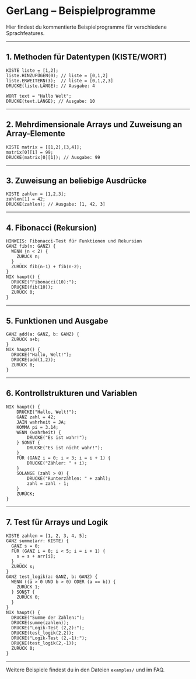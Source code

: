 # GerLang – Beispielprogramme

Hier findest du kommentierte Beispielprogramme für verschiedene Sprachfeatures.

---

## 1. Methoden für Datentypen (KISTE/WORT)
```gerlang
KISTE liste = [1,2];
liste.HINZUFÜGEN(0); // liste = [0,1,2]
liste.ERWEITERN(3);  // liste = [0,1,2,3]
DRUCKE(liste.LÄNGE); // Ausgabe: 4

WORT text = "Hallo Welt";
DRUCKE(text.LÄNGE); // Ausgabe: 10
```

---

## 2. Mehrdimensionale Arrays und Zuweisung an Array-Elemente
```gerlang
KISTE matrix = [[1,2],[3,4]];
matrix[0][1] = 99;
DRUCKE(matrix[0][1]); // Ausgabe: 99
```

---

## 3. Zuweisung an beliebige Ausdrücke
```gerlang
KISTE zahlen = [1,2,3];
zahlen[1] = 42;
DRUCKE(zahlen); // Ausgabe: [1, 42, 3]
```

---

## 4. Fibonacci (Rekursion)
```gerlang
HINWEIS: Fibonacci-Test für Funktionen und Rekursion
GANZ fib(n: GANZ) {
  WENN (n < 2) {
    ZURÜCK n;
  }
  ZURÜCK fib(n-1) + fib(n-2);
}
NIX haupt() {
  DRUCKE("Fibonacci(10):");
  DRUCKE(fib(10));
  ZURÜCK 0;
}
```

---

## 5. Funktionen und Ausgabe
```gerlang
GANZ add(a: GANZ, b: GANZ) {
  ZURÜCK a+b;
}
NIX haupt() {
  DRUCKE("Hallo, Welt!");
  DRUCKE(add(1,2));
  ZURÜCK 0;
}
```

---

## 6. Kontrollstrukturen und Variablen
```gerlang
NIX haupt() {
    DRUCKE("Hallo, Welt!");
    GANZ zahl = 42;
    JAIN wahrheit = JA;
    KOMMA pi = 3.14;
    WENN (wahrheit) {
        DRUCKE("Es ist wahr!");
    } SONST {
        DRUCKE("Es ist nicht wahr!");
    }
    FÜR (GANZ i = 0; i < 3; i = i + 1) {
        DRUCKE("Zähler: " + i);
    }
    SOLANGE (zahl > 0) {
        DRUCKE("Runterzählen: " + zahl);
        zahl = zahl - 1;
    }
    ZURÜCK;
}
```

---

## 7. Test für Arrays und Logik
```gerlang
KISTE zahlen = [1, 2, 3, 4, 5];
GANZ summe(arr: KISTE) {
  GANZ s = 0;
  FÜR (GANZ i = 0; i < 5; i = i + 1) {
    s = s + arr[i];
  }
  ZURÜCK s;
}
GANZ test_logik(a: GANZ, b: GANZ) {
  WENN ((a > 0 UND b > 0) ODER (a == b)) {
    ZURÜCK 1;
  } SONST {
    ZURÜCK 0;
  }
}
NIX haupt() {
  DRUCKE("Summe der Zahlen:");
  DRUCKE(summe(zahlen));
  DRUCKE("Logik-Test (2,2):");
  DRUCKE(test_logik(2,2));
  DRUCKE("Logik-Test (2,-1):");
  DRUCKE(test_logik(2,-1));
  ZURÜCK 0;
}
```

---

Weitere Beispiele findest du in den Dateien `examples/` und im FAQ.
